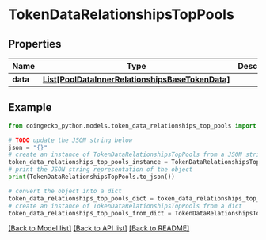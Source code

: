 # TokenDataRelationshipsTopPools


## Properties

Name | Type | Description | Notes
------------ | ------------- | ------------- | -------------
**data** | [**List[PoolDataInnerRelationshipsBaseTokenData]**](PoolDataInnerRelationshipsBaseTokenData.md) |  | [optional] 

## Example

```python
from coingecko_python.models.token_data_relationships_top_pools import TokenDataRelationshipsTopPools

# TODO update the JSON string below
json = "{}"
# create an instance of TokenDataRelationshipsTopPools from a JSON string
token_data_relationships_top_pools_instance = TokenDataRelationshipsTopPools.from_json(json)
# print the JSON string representation of the object
print(TokenDataRelationshipsTopPools.to_json())

# convert the object into a dict
token_data_relationships_top_pools_dict = token_data_relationships_top_pools_instance.to_dict()
# create an instance of TokenDataRelationshipsTopPools from a dict
token_data_relationships_top_pools_from_dict = TokenDataRelationshipsTopPools.from_dict(token_data_relationships_top_pools_dict)
```
[[Back to Model list]](../README.md#documentation-for-models) [[Back to API list]](../README.md#documentation-for-api-endpoints) [[Back to README]](../README.md)


